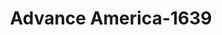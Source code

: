 ---
f_zip-code: 62002
f_state-code: IL
title: Advance America-1639
f_phone: 618-462-9665
f_city-only: Alton
f_address: 1625 Washington Avenue Alton
f_location-unique-id: '1639'
slug: advance-america-1639
updated-on: '2024-05-30T13:46:58.046Z'
created-on: '2024-05-30T13:36:59.803Z'
published-on: '2024-05-30T13:54:32.469Z'
f_city-state: cms/city/alton-il.md
f_company: cms/company/advance-america.md
f_state: cms/state/illinois.md
layout: '[payday-loan].html'
tags: payday-loan
---